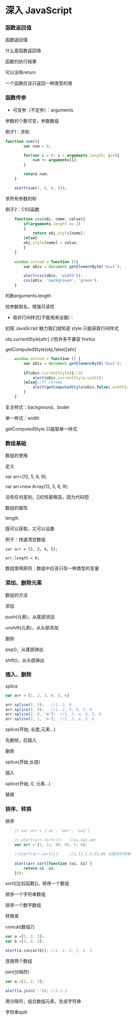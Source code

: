 # 深入 JavaScript

### 函数返回值

函数返回值

什么是函数返回值

函数的执行结果

可以没有return

一个函数应该只返回一种类型的值

### 函数传参

- 可变参（不定参）：arguments

参数的个数可变，参数数组

例子1：求和

```javascript
function sum(){
		var num = 0;

		for(var i = 0; i < arguments.length; i++){
			num += arguments[i];
		}

		return num;
	}

	alert(sum(1, 9, 8, 9));
```

求所有参数的和

例子2：CSS函数

```javascript
	function css(obj, name, value){
		if(arguments.length == 2)
		{
			return obj.style[name];
		}else{
		obj.style[name] = value;
		}
	}
	
	window.onload = function (){
		var oDiv = document.getElementById('div1');

		alert(css(oDiv, 'width'));
		css(oDiv, 'background', 'green');
	}
```
判断arguments.length

给参数取名，增强可读性

- 取非行间样式(不能用来设置)：

初探 JavaScript 魅力我们就知道 style 只能获取行间样式

obj.currentStyle[attr]	//但许多不兼容 firefox

getComputedStyle(obj,false)[attr]

```javascript
	window.onload = function () {
		var oDiv = document.getElementById('div1');
		
		if(oDiv.currentStyle){//IE
			alert(oDiv.currentStyle.width);
		}else{//ff chrome
			alert(getComputedStyle(oDiv,false).width);
		}
	}
```

复合样式：background，boder

单一样式：width

getComputedStyle 只能取单一样式

### 数组基础

数组的使用

定义

var arr=[12, 5, 8, 9];

var arr=new Array(12, 5, 8, 9);

没有任何差别，[]的性能略高，因为代码短

数组的属性

length

既可以获取，又可以设置

例子：快速清空数组

```
var arr = [1, 2, 4, 5];

arr.length = 0;
```

数组使用原则：数组中应该只存一种类型的变量

### 添加、删除元素

数组的方法

添加

push(元素)，从尾部添加

unshift(元素)，从头部添加

删除

pop()，从尾部弹出

shift()，从头部弹出

### 插入、删除

splice

```javascript
var arr = [1, 2, 3, 4, 5, 6]

arr.splice(2, 3);	//1, 2, 6
arr.splice(2, 0);	//1, 2, 3, 4, 5, 6
arr.splice(2, 0, 'a');	//1, 2, a, 4, 5, 6
arr.splice(2, 1, 'a');	//1, 2, a, 5, 6
```

splice(开始, 长度,元素…)

先删除，后插入

删除

splice(开始,长度)

插入

splice(开始, 0, 元素…)

替换

### 排序、转换

排序
```javascript
	// var arr = ['as', 'wer', 'oui']

	// alert(arr.sort());	//as,oui,wer
	var arr = [1, 11, 98, 65, 5, 6];

	//alert(arr.sort());	//1,11,5,6,65,98 比较的字符串
	
	alert(arr.sort(function (n1, n2) {
		return n1 -n2;
	}));

```
sort([比较函数])，排序一个数组

排序一个字符串数组

排序一个数字数组

转换类

concat(数组2)

```javascript
var a =[1, 2, 3];
var b =[1, 2, 3];

alert(a.concat(b));	//1, 2, 3, 1, 2, 3
```

连接两个数组

join(分隔符)

```javascript
var a =[1, 2, 3];

alert(a.join('-'));	//1-2-3
```

用分隔符，组合数组元素，生成字符串

字符串split

